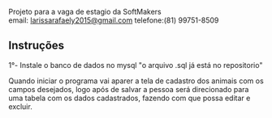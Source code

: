 Projeto para a vaga de estagio da SoftMakers<br>
email: larissarafaely2015@gmail.com
telefone:(81) 99751-8509
## Instruções
1°- Instale o banco de dados no mysql "o arquivo .sql já está no repositorio"

Quando iniciar o programa vai aparer a tela de cadastro dos animais com os campos desejados,
logo após de salvar a pessoa será direcionado para uma tabela com os dados cadastrados, fazendo com que possa editar e excluir.
